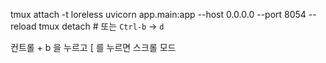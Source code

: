 tmux attach -t loreless
uvicorn app.main:app --host 0.0.0.0 --port 8054 --reload
tmux detach  # 또는 `Ctrl-b` → `d`


컨트롤 + b 을 누르고 [ 를 누르면 스크롤 모드
